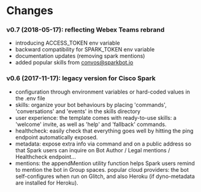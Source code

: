 # Changes

### v0.7 (2018-05-17): reflecting Webex Teams rebrand
   - introducing ACCESS_TOKEN env variable
   - backward compatibility for SPARK_TOKEN env variable
   - documentation updates (removing spark mentions)
   - added popular skills from convos@sparkbot.io

### v0.6 (2017-11-17): legacy version for Cisco Spark
   - configuration through environment variables or hard-coded values in the .env file
   - skills: organize your bot behaviours by placing 'commands', 'conversations' and 'events' in the skills directory
   - user experience: the template comes with ready-to-use skills: a 'welcome' invite, as well as 'help' and 'fallback' commands.
   - healthcheck: easily check that everything goes well by hitting the ping endpoint automatically exposed.
   - metadata: expose extra info via command and on a public address so that Spark users can inquire on Bot Author / Legal mentions / Healthcheck endpoint...
   - mentions: the appendMention utility function helps Spark users remind to mention the bot in Group spaces.
popular cloud providers: the bot self-configures when run on Glitch, and also Heroku (if dyno-metadata are installed for Heroku).
